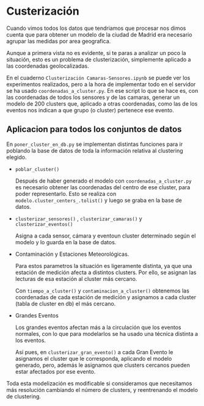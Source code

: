 # Custerización

Cuando vimos todos los datos que tendriamos que procesar nos dimos
cuenta que para obtener un modelo de la ciudad de Madrid era necesario
agrupar las medidas por area geografica. 

Aunque a primera vista no es evidente, si te paras a analizar un poco la
situación, esto es un problema de clusterización, simplemente aplicado a
las coordenadas geolocalizadas.

En el cuaderno `Clusterización Camaras-Sensores.ipynb` se puede ver los
experimentos realizados, pero a la hora de implementar todo en el
servidor se ha usado `coordenadas_a_cluster.py`. En ese script lo que se
hace es, con las coordenadas de todos los sensores y de las camaras,
generar un modelo de 200 clusters que, aplicado a otras coordenadas,
como las de los eventos nos indican a que grupo (o cluster) pertenece
ese evento.

## Aplicacion para todos los conjuntos de datos

En `poner_cluster_en_db.py` se implementan distintas funciones para ir
poblando la base de datos de toda la información relativa al clustering
elegido.

- `poblar_cluster()`

  Después de haber generado el modelo con `coordenadas_a_cluster.py` es
  necesario obtener las coordenadas del centro de ese cluster, para
  poder representarlo. Esto se realiza con
  `modelo.cluster_centers_.tolist()` y luego se graba en la base de
  datos.
  
- `clusterizar_sensores()` , `clusterizar_camaras()` y `clusterizar_eventos()`

  Asigna a cada sensor, cámara y eventoun cluster determinado según el
  modelo y lo guarda en la base de datos.
  
- Contaminación y Estaciones Meteorológicas.

  Para estos parametros la situación es ligeramente distinta, ya que una
  estación de medición afecta a distintos clusters. Por ello, se asignan
  las lecturas de esa estación al cluster más cercano.
  
  Con `tiempo_a_cluster()` y `contaminacion_a_cluster()` obtenemos las
  coordenadas de cada estación de medición y asignamos a cada cluster
  (tabla de cluster en db) el más cercano.
  
- Grandes Eventos

  Los grandes eventos afectan más a la circulación que los eventos
  normales, con lo que para modelarlos se ha usado una técnica distinta
  a los eventos. 
  
  Así pues, en `clusterizar_gran_evento()` a cada Gran Evento le
  asignamos el cluster que le corresponda, aplicando el modelo generado,
  pero, además le asignamos que clusters cercanos pueden estar afectados
  por ese evento.
  
Toda esta modelización es modificable si consideramos que necesitamos
más resolución cambiando el número de clusters, y reentrenando el modelo
de clustering.


